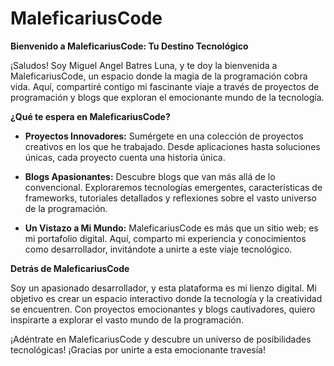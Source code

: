# MaleficariusCode
**Bienvenido a MaleficariusCode: Tu Destino Tecnológico**

¡Saludos! Soy Miguel Angel Batres Luna, y te doy la bienvenida a MaleficariusCode, un espacio donde la magia de la programación cobra vida. Aquí, compartiré contigo mi fascinante viaje a través de proyectos de programación y blogs que exploran el emocionante mundo de la tecnología.

**¿Qué te espera en MaleficariusCode?**

- **Proyectos Innovadores:** Sumérgete en una colección de proyectos creativos en los que he trabajado. Desde aplicaciones hasta soluciones únicas, cada proyecto cuenta una historia única.

- **Blogs Apasionantes:** Descubre blogs que van más allá de lo convencional. Exploraremos tecnologías emergentes, características de frameworks, tutoriales detallados y reflexiones sobre el vasto universo de la programación.

- **Un Vistazo a Mi Mundo:** MaleficariusCode es más que un sitio web; es mi portafolio digital. Aquí, comparto mi experiencia y conocimientos como desarrollador, invitándote a unirte a este viaje tecnológico.

**Detrás de MaleficariusCode**

Soy un apasionado desarrollador, y esta plataforma es mi lienzo digital. Mi objetivo es crear un espacio interactivo donde la tecnología y la creatividad se encuentren. Con proyectos emocionantes y blogs cautivadores, quiero inspirarte a explorar el vasto mundo de la programación.

¡Adéntrate en MaleficariusCode y descubre un universo de posibilidades tecnológicas! ¡Gracias por unirte a esta emocionante travesía!
